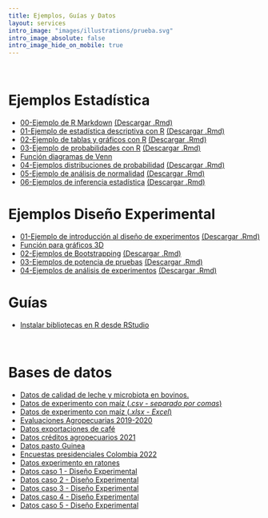 ```yaml
---
title: Ejemplos, Guías y Datos
layout: services
intro_image: "images/illustrations/prueba.svg"
intro_image_absolute: false
intro_image_hide_on_mobile: true
---
```


<br>

# Ejemplos Estadística

- [00-Ejemplo de R Markdown](/temas/Guides/examples_statistics/01-Ejemplo-rmarkdown.html) [(Descargar .Rmd)](/temas/Guides/examples_statistics/01-Ejemplo-rmarkdown.zip)
- [01-Ejemplo de estadística descriptiva con R](https://rpubs.com/Edimer/881462) [(Descargar .Rmd)](/temas/Guides/examples_statistics/02-DescriptivaR1.zip)
- [02-Ejemplo de tablas y gráficos con R](https://rpubs.com/Edimer/884435) [(Descargar .Rmd)](/temas/Guides/examples_statistics/03-TablasGraficos.zip)
- [03-Ejemplo de probabilidades con R](https://rpubs.com/Edimer/900795) [(Descargar .Rmd)](/temas/Guides/examples_statistics/04-Simulaciones-Probabilidad.zip)
- [Función diagramas de Venn](/temas/Guides/examples_statistics/diagramas_venn.R)
- [04-Ejemplos distribuciones de probabilidad](https://rpubs.com/Edimer/901198) [(Descargar .Rmd)](/temas/Guides/examples_statistics/05-distribuciones-probabilidad.zip)
- [05-Ejemplo de análisis de normalidad](https://rpubs.com/Edimer/901198) [(Descargar .Rmd)](/temas/Guides/examples_statistics/06-Pruebas-Normalidad.zip)
- [06-Ejemplos de inferencia estadística]() [(Descargar .Rmd)]()

# Ejemplos Diseño Experimental

- [01-Ejemplo de introducción al diseño de experimentos](https://rpubs.com/Edimer/876323) [(Descargar .Rmd)](/temas/Guides/examples_experimental_design/01-Ejemplo-PaperMicrobiota.zip)
- [Función para gráficos 3D](/temas/Guides/examples_experimental_design/plot3d_regresion.R)
- [02-Ejemplos de Bootstrapping](https://rpubs.com/Edimer/898907) [(Descargar .Rmd)](/temas/Guides/examples_experimental_design/02-Muestreo-Bootstrapping.zip)
- [03-Ejemplos de potencia de pruebas](https://rpubs.com/Edimer/901843) [(Descargar .Rmd)](/temas/Guides/examples_experimental_design/03-Potencia-Pruebas.zip)
- [04-Ejemplos de análisis de experimentos](https://rpubs.com/Edimer/907629) [(Descargar .Rmd)](/temas/Guides/examples_experimental_design/04-AnalisisExperimentos.zip)

# Guías

- [Instalar bibliotecas en R desde RStudio](/temas/Guides/01-InstallPackage.html)

<br>

# Bases de datos

- [Datos de calidad de leche y microbiota en bovinos.](/temas/data/Simpson-Calidad-Leche.xls)
- [Datos de experimento con maíz (*.csv - separado por comas*)](/temas/data/ExperimentoMaiz.csv)
- [Datos de experimento con maíz (*.xlsx - Excel*)](/temas/data/ExperimentoMaiz.xlsx)
- [Evaluaciones Agropecuarias 2019-2020](/temas/data/Evaluaciones_Agropecuarias_Municipales___EVA._2019_-_2020.csv)
- [Datos exportaciones de café](/temas/data/DatosExportacionesPunto3.xlsx)
- [Datos créditos agropecuarios 2021](/temas/data/creditos_colombia_genero.Rds)
- [Datos pasto Guinea](/temas/data/pasto_guinea.Rds)
- [Encuestas presidenciales Colombia 2022](/temas/data/EncuestasColombia2022-Update.csv)
- [Datos experimento en ratones](/temas/data/experimento_ratones.xlsx)
- [Datos caso 1 - Diseño Experimental](/temas/data/EVA-Depurada.csv)
- [Datos caso 2 - Diseño Experimental](/temas/data/Suelos-Depurada.csv)
- [Datos caso 3 - Diseño Experimental](/temas/data/Agricola-Depurada.csv)
- [Datos caso 4 - Diseño Experimental](/temas/data/Alimentro-Depurada.csv)
- [Datos caso 5 - Diseño Experimental](/temas/data/PapaCanadá-Depurada.csv)